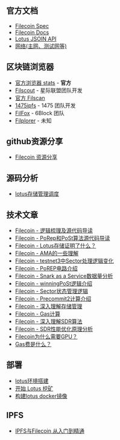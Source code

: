 ## 官方文档
- [Filecoin Spec](https://spec.filecoin.io/)
- [Filecoin Docs](https://docs.filecoin.io/)
- [Lotus JSOIN API](https://documenter.getpostman.com/view/4872192/SWLh5mUd?version=latest)
- [网络(主网、测试网等)](https://network.filecoin.io/)

## 区块链浏览器
  - [官方浏览器 stats](https://stats.testnet.filecoin.io/) - **官方**
  - [Filscout](https://filscout.io/en/) - 星际联盟团队开发
  - [官方 Filscan](https://filscan.io/)
  - [1475ipfs](https://1475ipfs.com/#/blockBrowser) - 1475 团队开发
  - [FilFox](https://filfox.info/zh) - 6Block 团队
  - [Filplorer](https://filplorer.com/) - 未知
  
## github资源分享
- [Filecoin 资源分享](https://github.com/CoinSummer/filecoin)

## 源码分析

- [lotus存储管理调度](sched.md)

## 技术文章
- [Filecoin - 逻辑梳理及源代码导读](https://learnblockchain.cn/article/679)
- [Filecoin - PoRep和PoSt算法源代码导读](https://learnblockchain.cn/article/680)
- [Filecoin - Lotus存储证明了什么？](https://learnblockchain.cn/article/681)
- [Filecoin - AMA的一些理解](https://learnblockchain.cn/article/826)
- [Filecoin - testnet3中Sector处理逻辑变化](https://learnblockchain.cn/article/828)
- [Filecoin - PoREP电路介绍](https://learnblockchain.cn/article/890)
- [Filecoin - Snark as a Service数据量分析](https://learnblockchain.cn/article/891)
- [Filecoin - winningPoSt逻辑介绍](https://learnblockchain.cn/article/948)
- [Filecoin - Sector状态管理逻辑](https://learnblockchain.cn/article/1144)
- [Filecoin - Precommit2计算介绍](https://learnblockchain.cn/article/1171)
- [Filecoin - 深入理解存储管理](https://learnblockchain.cn/article/1362)
- [Filecoin - Gas计算](https://learnblockchain.cn/article/1424)
- [Filecoin - 深入理解SDR算法](https://blog.csdn.net/StarLi2020/article/details/107576768)
- [Filecoin - SDR性能优化原理分析](https://learnblockchain.cn/article/1505)
- [Filecoin为什么需要GPU？](https://learnblockchain.cn/2019/11/28/filecoin-GPU)
- [Gas费是什么？](https://www.ipfsnews.net/detail?articleId=2395)
## 部署
- [lotus环境搭建](https://www.cnblogs.com/tomtellyou/p/12212581.html)
- [开始 Lotus 挖矿](http://www.r9it.com/20191020/start-mining-lotus.html)
- [构建lotus docker镜像](https://github.com/liyue201/lotus-docker)


## IPFS
- [IPFS与Filecoin 从入门到精通](https://github.com/xipfs/IPFS-Internals)




